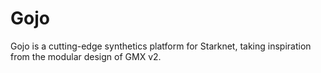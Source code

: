 # Gojo

Gojo is a cutting-edge synthetics platform for Starknet, taking inspiration from the modular design of GMX v2.
